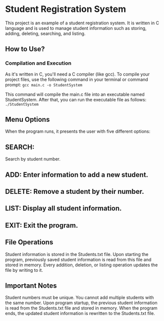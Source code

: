 # Student Registration System
This project is an example of a student registration system. It is written in C language and is used to manage student information such as storing, adding, deleting, searching, and listing.

## How to Use?
### Compilation and Execution

As it's written in C, you'll need a C compiler (like gcc). To compile your project files, use the following command in your terminal or command prompt:
`gcc main.c -o StudentSystem`

This command will compile the main.c file into an executable named StudentSystem. After that, you can run the executable file as follows:
`./StudentSystem`

## Menu Options

When the program runs, it presents the user with five different options:

## SEARCH: 
Search by student number.
## ADD: Enter information to add a new student.
## DELETE: Remove a student by their number.
## LIST: Display all student information.
## EXIT: Exit the program.

## File Operations

Student information is stored in the Students.txt file.
Upon starting the program, previously saved student information is read from this file and stored in memory.
Every addition, deletion, or listing operation updates the file by writing to it.

## Important Notes

Student numbers must be unique. You cannot add multiple students with the same number.
Upon program startup, the previous student information is read from the Students.txt file and stored in memory.
When the program ends, the updated student information is rewritten to the Students.txt file.
